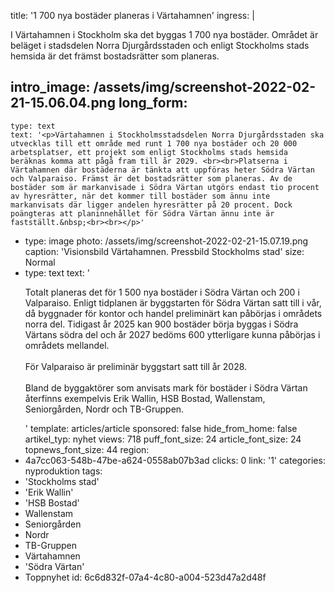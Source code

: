 title: '1 700 nya bostäder planeras i Värtahamnen'
ingress: |
  <p>I Värtahamnen i Stockholm ska det byggas 1 700 nya bostäder. Området är beläget i stadsdelen Norra Djurgårdsstaden och enligt Stockholms stads hemsida är det främst bostadsrätter som planeras.
  </p>
  
intro_image: /assets/img/screenshot-2022-02-21-15.06.04.png
long_form:
  -
    type: text
    text: '<p>Värtahamnen i Stockholmsstadsdelen Norra Djurgårdsstaden ska utvecklas till ett område med runt 1 700 nya bostäder och 20 000 arbetsplatser, ett projekt som enligt Stockholms stads hemsida beräknas komma att pågå fram till år 2029. <br><br>Platserna i Värtahamnen där bostäderna är tänkta att uppföras heter Södra Värtan och Valparaiso. Främst är det bostadsrätter som planeras. Av de bostäder som är markanvisade i Södra Värtan utgörs endast tio procent av hyresrätter, när det kommer till bostäder som ännu inte markanvisats där ligger andelen hyresrätter på 20 procent. Dock poängteras att planinnehållet för Södra Värtan ännu inte är fastställt.&nbsp;<br><br></p>'
  -
    type: image
    photo: /assets/img/screenshot-2022-02-21-15.07.19.png
    caption: 'Visionsbild Värtahamnen. Pressbild Stockholms stad'
    size: Normal
  -
    type: text
    text: '<p>Totalt planeras det för 1 500 nya bostäder i Södra Värtan och 200 i Valparaiso. Enligt tidplanen är byggstarten för Södra Värtan satt till i vår, då byggnader för kontor och handel preliminärt kan påbörjas i områdets norra del. Tidigast år 2025 kan 900 bostäder börja byggas i Södra Värtans södra del och år 2027 bedöms 600 ytterligare kunna påbörjas i områdets mellandel. <br><br>För Valparaiso är preliminär byggstart satt till år 2028. <br><br>Bland de byggaktörer som anvisats mark för bostäder i Södra Värtan återfinns exempelvis Erik Wallin, HSB Bostad, Wallenstam, Seniorgården, Nordr och TB-Gruppen.</p>'
template: articles/article
sponsored: false
hide_from_home: false
artikel_typ: nyhet
views: 718
puff_font_size: 24
article_font_size: 24
topnews_font_size: 44
region:
  - 4a7cc063-548b-47be-a624-0558ab07b3ad
clicks: 0
link: '1'
categories: nyproduktion
tags:
  - 'Stockholms stad'
  - 'Erik Wallin'
  - 'HSB Bostad'
  - Wallenstam
  - Seniorgården
  - Nordr
  - TB-Gruppen
  - Värtahamnen
  - 'Södra Värtan'
  - Toppnyhet
id: 6c6d832f-07a4-4c80-a004-523d47a2d48f
